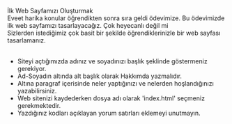 İlk Web Sayfamızı Oluşturmak<br>
Eveet harika konular öğrendikten sonra sıra geldi ödevimize. Bu ödevimizde ilk web sayfamızı tasarlayacağız. Çok heyecanlı değil mi<br> Sizlerden istediğimiz çok basit bir şekilde öğrendiklerinizle bir web sayfası tasarlamanız.<br>
<br>
* Siteyi açtığımızda adınız ve soyadınızı başlık şeklinde göstermeniz gerekiyor.<br>
* Ad-Soyadın altında alt başlık olarak Hakkımda yazmalıdır.<br>
* Altına paragraf içerisinde neler yaptığınızı ve nelerden hoşlandığınızı yazabilirsiniz.<br>
* Web sitenizi kaydederken dosya adı olarak 'index.html' seçmeniz gerekmektedir.<br>
* Yazdığınız kodları açıklayan yorum satırları eklemeyi unutmayın.